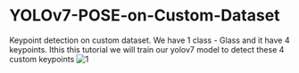 # YOLOv7-POSE-on-Custom-Dataset
Keypoint detection on custom dataset. We have 1 class - Glass and it have 4 keypoints. Ithis this tutorial we will train our yolov7 model to detect these 4 custom keypoints
![1](https://user-images.githubusercontent.com/60029146/235296038-85241cc6-c3e6-4666-bd47-02e5d107624b.jpg)


